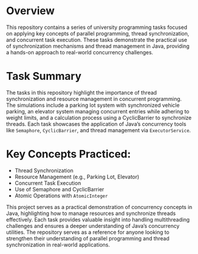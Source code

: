 # Overview

This repository contains a series of university programming tasks focused on applying key concepts of parallel programming, thread synchronization, and concurrent task execution. These tasks demonstrate the practical use of synchronization mechanisms and thread management in Java, providing a hands-on approach to real-world concurrency challenges.

# Task Summary

The tasks in this repository highlight the importance of thread synchronization and resource management in concurrent programming. The simulations include a parking lot system with synchronized vehicle parking, an elevator system managing concurrent entries while adhering to weight limits, and a calculation process using a CyclicBarrier to synchronize threads. Each task showcases the application of Java’s concurrency tools like `Semaphore`, `CyclicBarrier`, and thread management via `ExecutorService`.

# Key Concepts Practiced:

- Thread Synchronization
- Resource Management (e.g., Parking Lot, Elevator)
- Concurrent Task Execution
- Use of Semaphore and CyclicBarrier
- Atomic Operations with `AtomicInteger`

This project serves as a practical demonstration of concurrency concepts in Java, highlighting how to manage resources and synchronize threads effectively. Each task provides valuable insight into handling multithreading challenges and ensures a deeper understanding of Java’s concurrency utilities. The repository serves as a reference for anyone looking to strengthen their understanding of parallel programming and thread synchronization in real-world applications.
